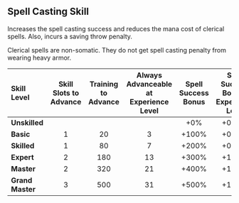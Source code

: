 ## Spell Casting Skill

Increases the spell casting success and reduces the mana cost of clerical spells. Also, incurs a saving throw penalty.

Clerical spells are non-somatic. They do not get spell casting penalty from wearing heavy armor.

| Skill Level | Skill Slots to Advance | Training to Advance | Always Advanceable at Experience Level | Spell Success Bonus | Spell Success Bonus / Experience Level | Spell Cost Discount | Saving Throw Modifier |
| :---------- | :--------------------: | :-----------------: | :-------------------------: | :-----------------: | :--------------------------------------: | :-----------------: | :-------------------: |
| **Unskilled** | | | | +0% | +0.25% | +10% | +3 |
| **Basic** | 1 | 20 | 3 | +100% | +0.50% | +0% | +0 |
| **Skilled** | 1 | 80 | 7 | +200% | +0.75% | -10% | -3 |
| **Expert** | 2 | 180 | 13 | +300% | +1.00% | -20% | -6 |
| **Master** | 2 | 320 | 21 | +400% | +1.25% | -30% | -9 |
| **Grand Master** | 3 | 500 | 31 | +500% | +1.50% | -40% | -12 |
